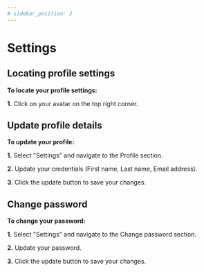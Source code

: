 ```yaml
---
# sidebar_position: 2
---
```


# Settings  



## Locating profile settings

**To locate your profile settings:**

**1.** Click on your avatar on the top right corner. 

<!-- Picture Here -->
<!-- ![](../getting-started-images/sign-in-or-create-account/settings.png) -->


## Update profile details

**To update your profile:**

**1.** Select "Settings" and navigate to the Profile section.

**2.** Update your credentials (First name, Last name, Email address).

**3.** Click the update button to save your changes.

<!-- Picture Here -->

<!-- ![](../getting-started-images/sign-in-or-create-account/update-profile-details.png) -->


## Change password


**To change your password:**

**1.** Select "Settings" and navigate to the Change password section.

**2.** Update your password.

**3.** Click the update button to save your changes.

<!-- Picture Here -->

<!-- ![](../getting-started-images/sign-in-or-create-account/change-password.png) -->